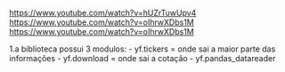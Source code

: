 https://www.youtube.com/watch?v=hUZrTuwUpv4
https://www.youtube.com/watch?v=oIhrwXDbs1M
https://www.youtube.com/watch?v=oIhrwXDbs1M


1.a biblioteca possui 3 modulos:
    - yf.tickers = onde sai a maior parte das informações 
    - yf.download = onde sai a cotação
    - yf.pandas_datareader

